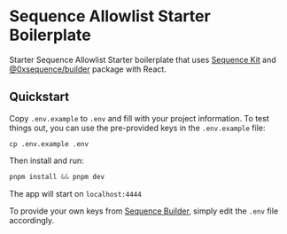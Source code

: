 # Sequence Allowlist Starter Boilerplate

Starter Sequence Allowlist Starter boilerplate that uses [Sequence Kit](https://github.com/0xsequence/kit) and [@0xsequence/builder](https://github.com/0xsequence/sequence.js/tree/master/packages/builder) package with React.

## Quickstart

Copy `.env.example` to `.env` and fill with your project information. To test things out, you can use the pre-provided keys in the `.env.example` file:

```
cp .env.example .env
```

Then install and run:

```js
pnpm install && pnpm dev
```

The app will start on `localhost:4444`

To provide your own keys from [Sequence Builder](https://sequence.build/), simply edit the `.env` file accordingly.
